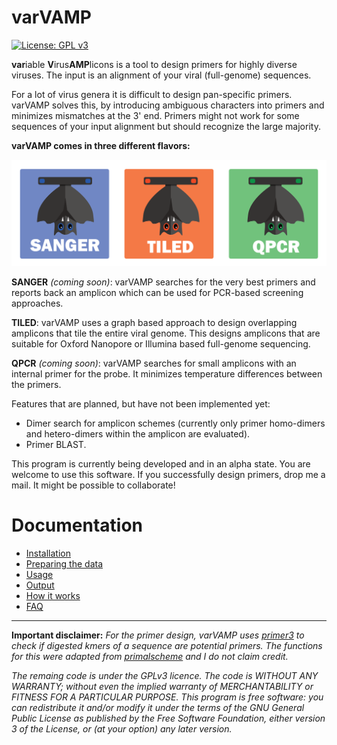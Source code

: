 # varVAMP

[![License: GPL v3](https://img.shields.io/badge/License-GPLv3-blue.svg)](https://www.gnu.org/licenses/gpl-3.0)

**var**iable **V**irus**AMP**licons is a tool to design primers for highly diverse viruses. The input is an alignment of your viral (full-genome) sequences.

For a lot of virus genera it is difficult to design pan-specific primers. varVAMP solves this, by introducing ambiguous characters into primers and minimizes mismatches at the 3' end. Primers might not work for some sequences of your input alignment but should recognize the large majority.

**varVAMP comes in three different flavors:**

<img src="./docs/varvamp.png" alt="varVAMP logo" />

**SANGER** *(coming soon)*: varVAMP searches for the very best primers and reports back an amplicon which can be used for PCR-based screening approaches.

**TILED**: varVAMP uses a graph based approach to design overlapping amplicons that tile the entire viral genome. This designs amplicons that are suitable for Oxford Nanopore or Illumina based full-genome sequencing.

**QPCR** *(coming soon)*: varVAMP searches for small amplicons with an internal primer for the probe. It minimizes temperature differences between the primers.

Features that are planned, but have not been implemented yet:
* Dimer search for amplicon schemes (currently only primer homo-dimers and hetero-dimers within the amplicon are evaluated).
* Primer BLAST.

This program is currently being developed and in an alpha state. You are welcome to use this software. If you successfully design primers, drop me a mail. It might be possible to collaborate!

# Documentation

* [Installation](docs/installation.md)
* [Preparing the data](docs/preparing_the_data.md)
* [Usage](docs/usage.md)
* [Output](docs/output.md)
* [How it works](docs/how_varvamp_works.md)
* [FAQ](docs/FAQ.md)

---

**Important disclaimer:**
*For the primer design, varVAMP uses [primer3](https://pypi.org/project/primer3-py/) to check if digested kmers of a sequence are potential primers. The functions for this were adapted from [primalscheme](www.github.com/aresti/primalscheme) and I do not claim credit.*

*The remaing code is under the GPLv3 licence. The code is WITHOUT ANY WARRANTY; without even the implied warranty of MERCHANTABILITY or FITNESS FOR A PARTICULAR PURPOSE. This program is free software: you can redistribute it and/or modify it under the terms of the GNU General Public License as published by the Free Software Foundation, either version 3 of the License, or
(at your option) any later version.*
